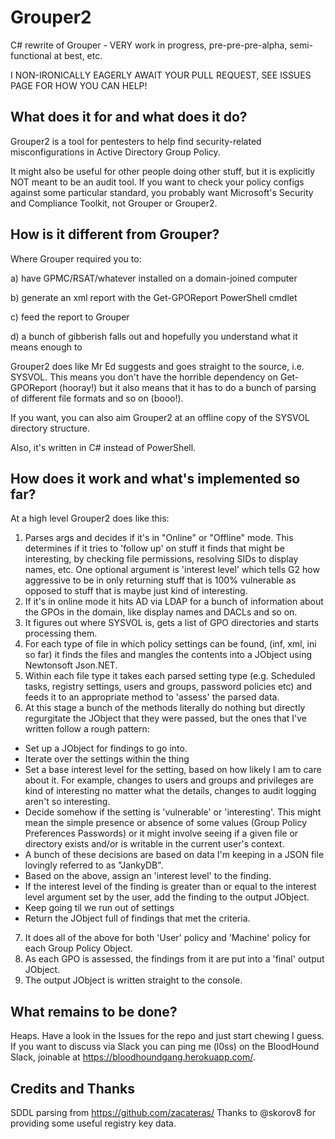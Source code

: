 # Grouper2
C# rewrite of Grouper - VERY work in progress, pre-pre-pre-alpha, semi-functional at best, etc.

I NON-IRONICALLY EAGERLY AWAIT YOUR PULL REQUEST, SEE ISSUES PAGE FOR HOW YOU CAN HELP!

## What does it for and what does it do?

Grouper2 is a tool for pentesters to help find security-related misconfigurations in Active Directory Group Policy. 

It might also be useful for other people doing other stuff, but it is explicitly NOT meant to be an audit tool. If you want to check your policy configs against some particular standard, you probably want Microsoft's Security and Compliance Toolkit, not Grouper or Grouper2.

## How is it different from Grouper?

Where Grouper required you to:

a) have GPMC/RSAT/whatever installed on a domain-joined computer

b) generate an xml report with the Get-GPOReport PowerShell cmdlet

c) feed the report to Grouper

d) a bunch of gibberish falls out and hopefully you understand what it means enough to 

Grouper2 does like Mr Ed suggests and goes straight to the source, i.e. SYSVOL. This means you don't have the horrible dependency on Get-GPOReport (hooray!) but it also means that it has to do a bunch of parsing of different file formats and so on (booo!).

If you want, you can also aim Grouper2 at an offline copy of the SYSVOL directory structure.

Also, it's written in C# instead of PowerShell.

## How does it work and what's implemented so far?

At a high level Grouper2 does like this:

1. Parses args and decides if it's in "Online" or "Offline" mode. This determines if it tries to 'follow up' on stuff it finds that might be interesting, by checking file permissions, resolving SIDs to display names, etc. One optional argument is 'interest level' which tells G2 how aggressive to be in only returning stuff that is 100% vulnerable as opposed to stuff that is maybe just kind of interesting.
2. If it's in online mode it hits AD via LDAP for a bunch of information about the GPOs in the domain, like display names and DACLs and so on.
3. It figures out where SYSVOL is, gets a list of GPO directories and starts processing them.
4. For each type of file in which policy settings can be found, (inf, xml, ini so far) it finds the files and mangles the contents into a JObject using Newtonsoft Json.NET.
5. Within each file type it takes each parsed setting type (e.g. Scheduled tasks, registry settings, users and groups, password policies etc) and feeds it to an appropriate method to 'assess' the parsed data.
6. At this stage a bunch of the methods literally do nothing but directly regurgitate the JObject that they were passed, but the ones that I've written follow a rough pattern:
- Set up a JObject for findings to go into.
- Iterate over the settings within the thing
- Set a base interest level for the setting, based on how likely I am to care about it. For example, changes to users and groups and privileges are kind of interesting no matter what the details, changes to audit logging aren't so interesting.
- Decide somehow if the setting is 'vulnerable' or 'interesting'. This might mean the simple presence or absence of some values (Group Policy Preferences Passwords) or it might involve seeing if a given file or directory exists and/or is writable in the current user's context.
- A bunch of these decisions are based on data I'm keeping in a JSON file lovingly referred to as "JankyDB".
- Based on the above, assign an 'interest level' to the finding.
- If the interest level of the finding is greater than or equal to the interest level argument set by the user, add the finding to the output JObject.
- Keep going til we run out of settings
- Return the JObject full of findings that met the criteria.
7. It does all of the above for both 'User' policy and 'Machine' policy for each Group Policy Object.
8. As each GPO is assessed, the findings from it are put into a 'final' output JObject.
9. The output JObject is written straight to the console.

## What remains to be done?

Heaps. Have a look in the Issues for the repo and just start chewing I guess.
If you want to discuss via Slack you can ping me (l0ss) on the BloodHound Slack, joinable at https://bloodhoundgang.herokuapp.com/.

## Credits and Thanks

SDDL parsing from https://github.com/zacateras/
Thanks to @skorov8 for providing some useful registry key data.
